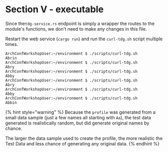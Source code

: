 # Section V - executable

Since the`tdg-service.rs` endpoint is simply a wrapper the routes to the module's functions, we don't need to make any changes in this file.

Restart the web service \(`cargo run`\) and run the `curl-tdg.sh` script multiple times.

```text
ArchConfWorkshopUser:~/environment $ ./scripts/curl-tdg.sh 
Abrin
ArchConfWorkshopUser:~/environment $ ./scripts/curl-tdg.sh 
Abry
ArchConfWorkshopUser:~/environment $ ./scripts/curl-tdg.sh 
Abby
ArchConfWorkshopUser:~/environment $ ./scripts/curl-tdg.sh 
Abry
ArchConfWorkshopUser:~/environment $ ./scripts/curl-tdg.sh 
Abby
ArchConfWorkshopUser:~/environment $ ./scripts/curl-tdg.sh 
Abbin
```

{% hint style="warning" %}
Because the `profile`  was generated from a small data sample \(just a few names all starting with `Aa`\), the test data generated is realistically random, but did generate original names by chance. 

The larger the data sample used to create the profile, the more realistic the Test Data and less chance of generating any original data.
{% endhint %}




